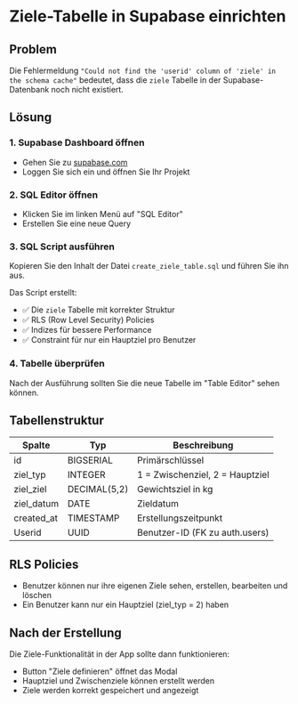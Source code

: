 # Ziele-Tabelle in Supabase einrichten

## Problem
Die Fehlermeldung `"Could not find the 'userid' column of 'ziele' in the schema cache"` bedeutet, dass die `ziele` Tabelle in der Supabase-Datenbank noch nicht existiert.

## Lösung

### 1. Supabase Dashboard öffnen
- Gehen Sie zu [supabase.com](https://supabase.com)
- Loggen Sie sich ein und öffnen Sie Ihr Projekt

### 2. SQL Editor öffnen
- Klicken Sie im linken Menü auf "SQL Editor"
- Erstellen Sie eine neue Query

### 3. SQL Script ausführen
Kopieren Sie den Inhalt der Datei `create_ziele_table.sql` und führen Sie ihn aus.

Das Script erstellt:
- ✅ Die `ziele` Tabelle mit korrekter Struktur
- ✅ RLS (Row Level Security) Policies
- ✅ Indizes für bessere Performance
- ✅ Constraint für nur ein Hauptziel pro Benutzer

### 4. Tabelle überprüfen
Nach der Ausführung sollten Sie die neue Tabelle im "Table Editor" sehen können.

## Tabellenstruktur

| Spalte | Typ | Beschreibung |
|--------|-----|--------------|
| id | BIGSERIAL | Primärschlüssel |
| ziel_typ | INTEGER | 1 = Zwischenziel, 2 = Hauptziel |
| ziel_ziel | DECIMAL(5,2) | Gewichtsziel in kg |
| ziel_datum | DATE | Zieldatum |
| created_at | TIMESTAMP | Erstellungszeitpunkt |
| Userid | UUID | Benutzer-ID (FK zu auth.users) |

## RLS Policies
- Benutzer können nur ihre eigenen Ziele sehen, erstellen, bearbeiten und löschen
- Ein Benutzer kann nur ein Hauptziel (ziel_typ = 2) haben

## Nach der Erstellung
Die Ziele-Funktionalität in der App sollte dann funktionieren:
- Button "Ziele definieren" öffnet das Modal
- Hauptziel und Zwischenziele können erstellt werden
- Ziele werden korrekt gespeichert und angezeigt
